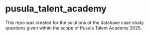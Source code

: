 # pusula_talent_academy
This repo was created for the solutions of the database case study questions given within the scope of Pusula Talent Academy 2025.
